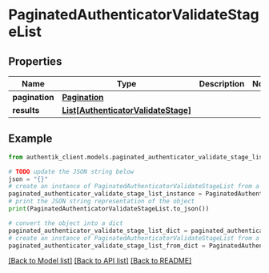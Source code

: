 # PaginatedAuthenticatorValidateStageList


## Properties

Name | Type | Description | Notes
------------ | ------------- | ------------- | -------------
**pagination** | [**Pagination**](Pagination.md) |  | 
**results** | [**List[AuthenticatorValidateStage]**](AuthenticatorValidateStage.md) |  | 

## Example

```python
from authentik_client.models.paginated_authenticator_validate_stage_list import PaginatedAuthenticatorValidateStageList

# TODO update the JSON string below
json = "{}"
# create an instance of PaginatedAuthenticatorValidateStageList from a JSON string
paginated_authenticator_validate_stage_list_instance = PaginatedAuthenticatorValidateStageList.from_json(json)
# print the JSON string representation of the object
print(PaginatedAuthenticatorValidateStageList.to_json())

# convert the object into a dict
paginated_authenticator_validate_stage_list_dict = paginated_authenticator_validate_stage_list_instance.to_dict()
# create an instance of PaginatedAuthenticatorValidateStageList from a dict
paginated_authenticator_validate_stage_list_from_dict = PaginatedAuthenticatorValidateStageList.from_dict(paginated_authenticator_validate_stage_list_dict)
```
[[Back to Model list]](../README.md#documentation-for-models) [[Back to API list]](../README.md#documentation-for-api-endpoints) [[Back to README]](../README.md)


